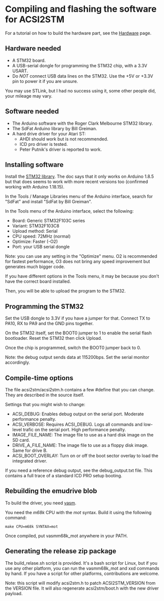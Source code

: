 Compiling and flashing the software for ACSI2STM
================================================

For a tutorial on how to build the hardware part, see the [Hardware](Hardware.md) page.

Hardware needed
---------------

 * A STM32 board.
 * A USB-serial dongle for programming the STM32 chip, with a 3.3V USART.
 * Do *NOT* connect USB data lines on the STM32. Use the +5V or +3.3V pin to power it if you are unsure.

You may use STLink, but I had no success using it, some other people did, your mileage may vary.


Software needed
---------------

 * The Arduino software with the Roger Clark Melbourne STM32 library.
 * The SdFat Arduino library by Bill Greiman.
 * A hard drive driver for your Atari ST:
   * AHDI should work but is not recommended.
   * ICD pro driver is tested.
   * Peter Putnik's driver is reported to work.


Installing software
-------------------

Install the [STM32 library](https://github.com/rogerclarkmelbourne/Arduino_STM32/wiki/Installation). The doc says that it only
works on Arduino 1.8.5 but that does seems to work with more recent versions too (confirmed working with Arduino 1.18.15).

In the Tools / Manage Libraries menu of the Arduino interface, search for "SdFat" and install "SdFat by Bill Greiman".

In the Tools menu of the Arduino interface, select the following:

 * Board: Generic STM32F103C series
 * Variant: STM32F103C8
 * Upload method: Serial
 * CPU speed: 72MHz (normal)
 * Optimize: Faster (-O2)
 * Port: your USB serial dongle

Note: you can use any setting in the "Optimize" menu. O2 is recommended for fastest performance, O3 does not bring any speed
improvement but generates much bigger code.

If you have different options in the Tools menu, it may be because you don't have the correct board installed.

Then, you will be able to upload the program to the STM32.


Programming the STM32
---------------------

Set the USB dongle to 3.3V if you have a jumper for that. Connect TX to PA10, RX to PA9 and the GND pins together.

On the STM32 itself, set the BOOT0 jumper to 1 to enable the serial flash bootloader. Reset the STM32 then click Upload.

Once the chip is programmed, switch the BOOT0 jumper back to 0.

Note: the debug output sends data at 115200bps. Set the serial monitor accordingly.


Compile-time options
--------------------

The file acsi2stm/acsi2stm.h contains a few #define that you can change. They are described in the source itself.

Settings that you might wish to change:

 * ACSI_DEBUG: Enables debug output on the serial port. Moderate performance penalty.
 * ACSI_VERBOSE: Requires ACSI_DEBUG. Logs all commands and low-level trafic on the serial port. High performance penalty.
 * IMAGE_FILE_NAME: The image file to use as a hard disk image on the SD card.
 * DRIVE_A_FILE_NAME: The image file to use as a floppy disk image. Same for drive B.
 * ACSI_BOOT_OVERLAY: Turn on or off the boot sector overlay to load the integrated driver.

If you need a reference debug output, see the debug_output.txt file. This contains a full trace of a standard ICD PRO setup booting.


Rebuilding the emudrive blob
----------------------------

To build the driver, you need [vasm](http://sun.hasenbraten.de/vasm/).

You need the _m68k_ CPU with the _mot_ syntax. Build it using the following command:

    make CPU=m68k SYNTAX=mot

Once compiled, put vasmm68k_mot anywhere in your PATH.


Generating the release zip package
----------------------------------

The build_relase.sh script is provided. It's a bash script for Linux, but if you use any other platform, you
can run the vasmm68k_mot and xxd commands by hand. If you have a script for other platforms, contributions are welcome.

Note: this script will modify acsi2stm.h to patch ACSI2STM_VERSION from the VERSION file.  It will also regenerate acsi2stm/boot.h with the new driver payload.
